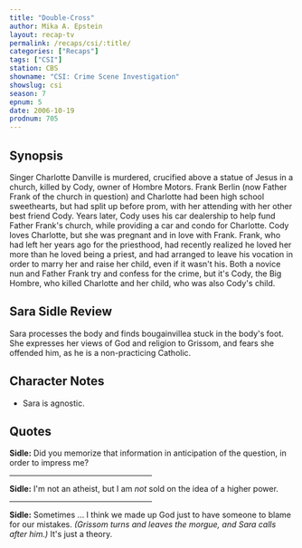```yaml
---
title: "Double-Cross"
author: Mika A. Epstein
layout: recap-tv
permalink: /recaps/csi/:title/
categories: ["Recaps"]
tags: ["CSI"]
station: CBS
showname: "CSI: Crime Scene Investigation"
showslug: csi
season: 7
epnum: 5
date: 2006-10-19
prodnum: 705  
---
```


## Synopsis

Singer Charlotte Danville is murdered, crucified above a statue of Jesus in a church, killed by Cody, owner of Hombre Motors. Frank Berlin (now Father Frank of the church in question) and Charlotte had been high school sweethearts, but had split up before prom, with her attending with her other best friend Cody. Years later, Cody uses his car dealership to help fund Father Frank's church, while providing a car and condo for Charlotte. Cody loves Charlotte, but she was pregnant and in love with Frank. Frank, who had left her years ago for the priesthood, had recently realized he loved her more than he loved being a priest, and had arranged to leave his vocation in order to marry her and raise her child, even if it wasn't his. Both a novice nun and Father Frank try and confess for the crime, but it's Cody, the Big Hombre, who killed Charlotte and her child, who was also Cody's child.

## Sara Sidle Review

Sara processes the body and finds bougainvillea stuck in the body's foot. She expresses her views of God and religion to Grissom, and fears she offended him, as he is a non-practicing Catholic.

## Character Notes

* Sara is agnostic.

## Quotes

**Sidle:** Did you memorize that information in anticipation of the question, in order to impress me?

<hr width=50%>

**Sidle:** I'm not an atheist, but I am _not_ sold on the idea of a higher power.

<hr width=50%>

**Sidle:** Sometimes ... I think we made up God just to have someone to blame for our mistakes. _(Grissom turns and leaves the morgue, and Sara calls after him.)_ It's just a theory.